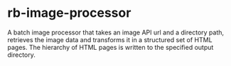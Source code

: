 # rb-image-processor
A batch image processor that takes an image API url and a directory path, retrieves the image data and transforms it in a structured set of HTML pages. The hierarchy of HTML pages is written to the specified output directory.
